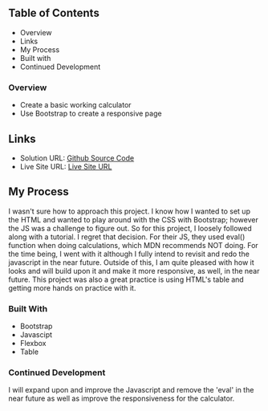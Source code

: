 ## Table of Contents

- Overview
- Links
- My Process
- Built with
- Continued Development

### Overview

- Create a basic working calculator
- Use Bootstrap to create a responsive page

## Links

- Solution URL: [Github Source Code](https://github.com/JabaDUDE/basic-calculator)
- Live Site URL: [Live Site URL]()

## My Process

I wasn't sure how to approach this project. I know how I wanted to set up the HTML and wanted to play around with the CSS with Bootstrap; however the JS was a challenge to figure
out. So for this project, I loosely followed along with a tutorial. I regret that decision. For their JS, they used eval() function when doing calculations, which MDN recommends
NOT doing. For the time being, I went with it although I fully intend to revisit and redo the javascript in the near future. Outside of this, I am quite pleased with how it looks
and will build upon it and make it more responsive, as well, in the near future. This project was also a great practice is using HTML's table and getting more hands on practice
with it.

### Built With

- Bootstrap
- Javascipt
- Flexbox
- Table

### Continued Development

I will expand upon and improve the Javascript and remove the 'eval' in the near future as well as improve the responsiveness for the calculator.
